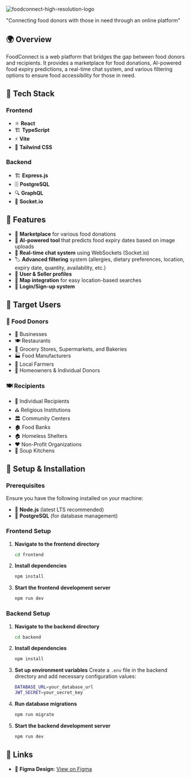 
![foodconnect-high-resolution-logo](https://github.com/user-attachments/assets/b1ffc80c-8319-4463-aa19-18308e9c7c10)

"Connecting food donors with those in need through an online platform" 

## 🌍 Overview
FoodConnect is a web platform that bridges the gap between food donors and recipients. It provides a marketplace for food donations, AI-powered food expiry predictions, a real-time chat system, and various filtering options to ensure food accessibility for those in need.

## 🚀 Tech Stack

### Frontend
- ⚛️ **React**
- 🏗️ **TypeScript**
- ⚡ **Vite**
- 🎨 **Tailwind CSS**

### Backend
- 🏗 **Express.js**
- 🗄️ **PostgreSQL**
- 🔍 **GraphQL**
- 🔄 **Socket.io**

## 🎯 Features

- 🛒 **Marketplace** for various food donations
- 🤖 **AI-powered tool** that predicts food expiry dates based on image uploads
- 💬 **Real-time chat system** using WebSockets (Socket.io)
- 🏷️ **Advanced filtering** system (allergies, dietary preferences, location, expiry date, quantity, availability, etc.)
- 👤 **User & Seller profiles**
- 📌 **Map integration** for easy location-based searches
- 🔐 **Login/Sign-up system**

## 🎯 Target Users

### 🥦 Food Donors
- 🏢 Businesses
- 🍽️ Restaurants
- 🛒 Grocery Stores, Supermarkets, and Bakeries
- 🏭 Food Manufacturers
- 🚜 Local Farmers
- 🏡 Homeowners & Individual Donors

### 🍽️ Recipients
- 👥 Individual Recipients
- ⛪ Religious Institutions
- 🏛️ Community Centers
- 🏚️ Food Banks
- 🏠 Homeless Shelters
- ❤️ Non-Profit Organizations
- 🥣 Soup Kitchens

## 🔧 Setup & Installation

### Prerequisites
Ensure you have the following installed on your machine:
- 📌 **Node.js** (latest LTS recommended)
- 📌 **PostgreSQL** (for database management)

### Frontend Setup
1. **Navigate to the frontend directory**
   ```sh
   cd frontend
   ```
2. **Install dependencies**
   ```sh
   npm install
   ```
3. **Start the frontend development server**
   ```sh
   npm run dev
   ```

### Backend Setup
1. **Navigate to the backend directory**
   ```sh
   cd backend
   ```
2. **Install dependencies**
   ```sh
   npm install
   ```
3. **Set up environment variables**
   Create a `.env` file in the backend directory and add necessary configuration values:
   ```sh
   DATABASE_URL=your_database_url
   JWT_SECRET=your_secret_key
   ```
4. **Run database migrations**
   ```sh
   npm run migrate
   ```
5. **Start the backend development server**
   ```sh
   npm run dev
   ```

## 📌 Links
- 🎨 **Figma Design**: [View on Figma](https://www.figma.com/design/lslDNDAiHzhVulIRzpf3e9/Untitled?node-id=0-1&t=YOmYcakXcrBR3bdA-1)

